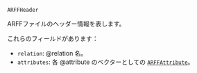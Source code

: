```
ARFFHeader
```

ARFFファイルのヘッダー情報を表します。

これらのフィールドがあります：

  * `relation`: @relation 名。
  * `attributes`: 各 @attribute のベクターとしての [`ARFFAttribute`](@ref)。

